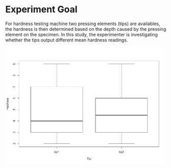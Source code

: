 # Experiment Goal
For hardness testing machine two pressing elements (tips) are availables, the hardness is then determined based on the depth caused by the pressing element on the specimen.
In this study, the experimenter is  investigating whether the tips output different mean hardness readings.

![](./assets/images/paired_plot.jpeg)
